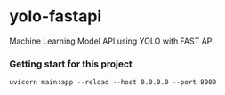 # yolo-fastapi
Machine Learning Model API using YOLO with FAST API

### Getting start for this project

```
uvicorn main:app --reload --host 0.0.0.0 --port 8000
```
